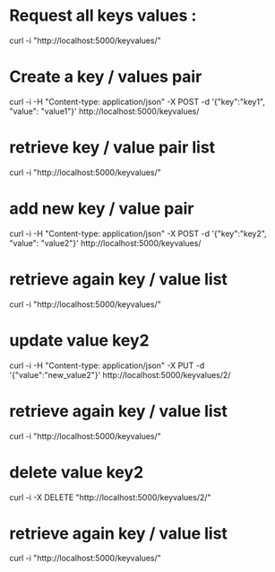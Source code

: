 # Request all keys values : 
curl -i "http://localhost:5000/keyvalues/"

# Create a key / values pair
curl -i -H "Content-type: application/json" -X POST -d '{"key":"key1", "value": "value1"}'  http://localhost:5000/keyvalues/

# retrieve key / value pair list
curl -i "http://localhost:5000/keyvalues/"

# add new key / value pair
curl -i -H "Content-type: application/json" -X POST -d '{"key":"key2", "value": "value2"}'  http://localhost:5000/keyvalues/

# retrieve again key / value list
curl -i "http://localhost:5000/keyvalues/"

# update value key2
curl -i -H "Content-type: application/json" -X PUT -d '{"value":"new_value2"}'  http://localhost:5000/keyvalues/2/

# retrieve again key / value list
curl -i "http://localhost:5000/keyvalues/"

# delete value key2
curl -i -X DELETE "http://localhost:5000/keyvalues/2/"

# retrieve again key / value list
curl -i "http://localhost:5000/keyvalues/"
